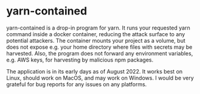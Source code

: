 # yarn-contained

yarn-contained is a drop-in program for yarn. It runs your requested yarn command inside a docker container, reducing the attack surface to any potential attackers. The container mounts your project as a volume, but does not expose e.g. your home directory where files with secrets may be harvested. Also, the program does not forward any environment variables, e.g. AWS keys, for harvesting by malicious npm packages.

The application is in its early days as of August 2022. It works best on Linux, should work on MacOS, and may work on Windows. I would be very grateful for bug reports for any issues on any platforms.
